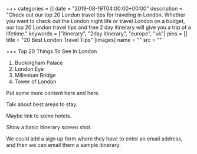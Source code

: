 +++
categories = []
date = "2019-08-19T04:00:00+00:00"
description = "Check out our top 20 London travel tips for traveling in London.  Whether you want to check out the London night life or travel London on a budget, our top 20 London travel tips and free 2 day itinerary will give you a trip of a lifetime."
keywords = ["itinerary", "2day itinerary", "europe", "uk"]
pins = []
title = "20 Best London Travel Tips"
[images]
name = ""
src = ""

+++
Top 20 Things To See In London

1. Buckingham Palace
2. London Eye
3. Millenium Bridge
4. Tower of London

Put some more content here and here.

Talk about best areas to stay.

Maybe link to some hotels.

Show a basic itinerary screen shot.

We could add a sign up form where they have to enter an email address, and then we can email them a sample itinerary.